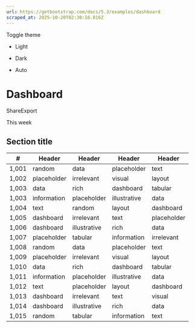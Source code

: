 ```yaml
---
url: https://getbootstrap.com/docs/5.3/examples/dashboard
scraped_at: 2025-10-20T02:30:16.816Z
---
```


Toggle theme

- Light

- Dark

- Auto


# Dashboard

ShareExport

This week

## Section title

| # | Header | Header | Header | Header |
| --- | --- | --- | --- | --- |
| 1,001 | random | data | placeholder | text |
| 1,002 | placeholder | irrelevant | visual | layout |
| 1,003 | data | rich | dashboard | tabular |
| 1,003 | information | placeholder | illustrative | data |
| 1,004 | text | random | layout | dashboard |
| 1,005 | dashboard | irrelevant | text | placeholder |
| 1,006 | dashboard | illustrative | rich | data |
| 1,007 | placeholder | tabular | information | irrelevant |
| 1,008 | random | data | placeholder | text |
| 1,009 | placeholder | irrelevant | visual | layout |
| 1,010 | data | rich | dashboard | tabular |
| 1,011 | information | placeholder | illustrative | data |
| 1,012 | text | placeholder | layout | dashboard |
| 1,013 | dashboard | irrelevant | text | visual |
| 1,014 | dashboard | illustrative | rich | data |
| 1,015 | random | tabular | information | text |